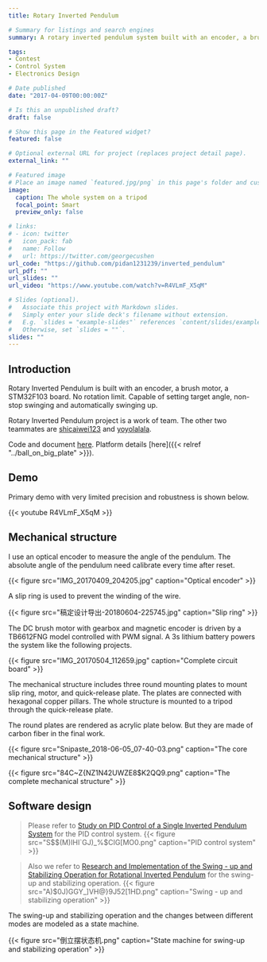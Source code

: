 ```yaml
---
title: Rotary Inverted Pendulum

# Summary for listings and search engines
summary: A rotary inverted pendulum system built with an encoder, a brush motor, a STM32F103 board that is capable of setting target orientation, non-stop swinging and automatically swinging up.

tags:
- Contest
- Control System
- Electronics Design

# Date published
date: "2017-04-09T00:00:00Z"

# Is this an unpublished draft?
draft: false

# Show this page in the Featured widget?
featured: false

# Optional external URL for project (replaces project detail page).
external_link: ""

# Featured image
# Place an image named `featured.jpg/png` in this page's folder and customize its options here.
image:
  caption: The whole system on a tripod
  focal_point: Smart
  preview_only: false

# links:
# - icon: twitter
#   icon_pack: fab
#   name: Follow
#   url: https://twitter.com/georgecushen
url_code: "https://github.com/pidan1231239/inverted_pendulum"
url_pdf: ""
url_slides: ""
url_video: "https://www.youtube.com/watch?v=R4VLmF_X5qM"

# Slides (optional).
#   Associate this project with Markdown slides.
#   Simply enter your slide deck's filename without extension.
#   E.g. `slides = "example-slides"` references `content/slides/example-slides.md`.
#   Otherwise, set `slides = ""`.
slides: ""
---
```


## Introduction

Rotary Inverted Pendulum is built with an encoder, a brush motor, a STM32F103 board. No rotation limit. Capable of setting target angle, non-stop swinging and automatically swinging up.

Rotary Inverted Pendulum project is a work of team. The other two teammates are [shicaiwei123](https://github.com/shicaiwei123) and [yoyolalala](https://github.com/yoyolalala). 

Code and document [here](https://github.com/pidan1231239/inverted_pendulum). Platform details [here]({{< relref "../ball_on_big_plate" >}}).

## Demo

Primary demo with very limited precision and robustness is shown below.

{{< youtube R4VLmF_X5qM >}}

## Mechanical structure

I use an optical encoder to measure the angle of the pendulum. The absolute angle of the pendulum need calibrate every time after reset.

{{< figure src="IMG_20170409_204205.jpg" caption="Optical encoder" >}}

A slip ring is used to prevent the winding of the wire.

{{< figure src="稿定设计导出-20180604-225745.jpg" caption="Slip ring" >}}

The DC brush motor with gearbox and magnetic encoder is driven by a TB6612FNG model controlled with PWM signal. A 3s lithium battery powers the system like the following projects.

{{< figure src="IMG_20170504_112659.jpg" caption="Complete circuit board" >}}

The mechanical structure includes three round mounting plates to mount slip ring, motor, and quick-release plate. The plates are connected with hexagonal copper pillars. The whole structure is mounted to a tripod through the quick-release plate. 

The round plates are rendered as acrylic plate below. But they are made of carbon fiber in the final work.

{{< figure src="Snipaste_2018-06-05_07-40-03.png" caption="The core mechanical structure" >}}

{{< figure src="84C~Z{NZ1N42UWZE8$K2QQ9.png" caption="The complete mechanical structure" >}}

## Software design

> Please refer to [Study on PID Control of a Single Inverted Pendulum System](http://en.cnki.com.cn/Article_en/CJFDTOTAL-JZDF2007S1010.htm) for the PID control system.
> {{< figure src="S$$(M)IHI`GJ)_%$CIG[MO0.png" caption="PID control system" >}}

> Also we refer to [Research and Implementation of the Swing - up and Stabilizing Operation for Rotational Inverted Pendulum](http://www.ahkjwx.cn:81/article/detail.aspx?id=669914934) for the swing-up and stabilizing operation.
> {{< figure src="A)$0J)GGY_]VH@}9J52[1HD.png" caption="Swing - up and stabilizing operation" >}}

The swing-up and stabilizing operation and the changes between different modes are modeled as a state machine.

{{< figure src="倒立摆状态机.png" caption="State machine for swing-up and stabilizing operation" >}}
